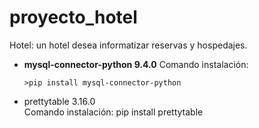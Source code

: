 # proyecto_hotel
Hotel: un hotel desea informatizar reservas y hospedajes.
<ul>
    <li><b>mysql-connector-python 9.4.0</b>
    Comando instalación: <pre><code>>pip install mysql-connector-python</code></pre>
    </li>
    <li>prettytable 3.16.0</br>
    Comando instalación: pip install prettytable